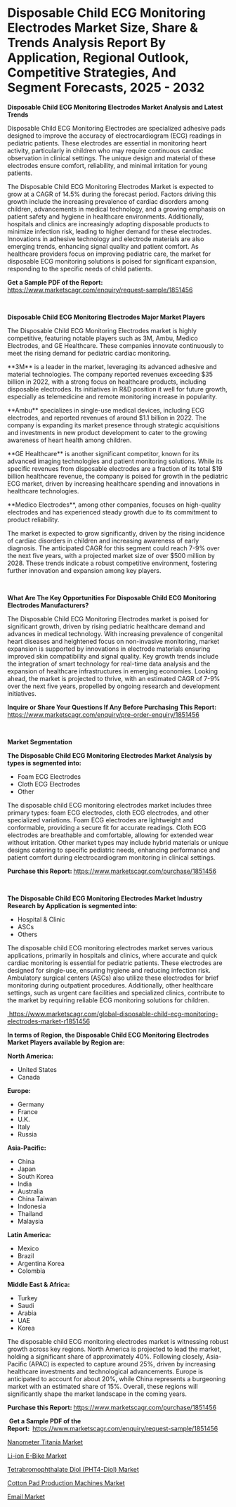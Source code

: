 <p><h1>Disposable Child ECG Monitoring Electrodes Market Size, Share & Trends Analysis Report By Application, Regional Outlook, Competitive Strategies, And Segment Forecasts, 2025 - 2032</h1></p><p><strong>Disposable Child ECG Monitoring Electrodes Market Analysis and Latest Trends</strong></p>
<p><p>Disposable Child ECG Monitoring Electrodes are specialized adhesive pads designed to improve the accuracy of electrocardiogram (ECG) readings in pediatric patients. These electrodes are essential in monitoring heart activity, particularly in children who may require continuous cardiac observation in clinical settings. The unique design and material of these electrodes ensure comfort, reliability, and minimal irritation for young patients.</p><p>The Disposable Child ECG Monitoring Electrodes Market is expected to grow at a CAGR of 14.5% during the forecast period. Factors driving this growth include the increasing prevalence of cardiac disorders among children, advancements in medical technology, and a growing emphasis on patient safety and hygiene in healthcare environments. Additionally, hospitals and clinics are increasingly adopting disposable products to minimize infection risk, leading to higher demand for these electrodes. Innovations in adhesive technology and electrode materials are also emerging trends, enhancing signal quality and patient comfort. As healthcare providers focus on improving pediatric care, the market for disposable ECG monitoring solutions is poised for significant expansion, responding to the specific needs of child patients.</p></p>
<p><strong>Get a Sample PDF of the Report:&nbsp;</strong> <a href="https://www.marketscagr.com/enquiry/request-sample/1851456?utm_campaign=1944&utm_medium=2&utm_source=Github&utm_content=ia&utm_term=07012025&utm_id=disposable-child-ecg-monitoring-electrodes">https://www.marketscagr.com/enquiry/request-sample/1851456</a></p>
<p>&nbsp;</p>
<p><strong>Disposable Child ECG Monitoring Electrodes Major Market Players</strong></p>
<p><p>The Disposable Child ECG Monitoring Electrodes market is highly competitive, featuring notable players such as 3M, Ambu, Medico Electrodes, and GE Healthcare. These companies innovate continuously to meet the rising demand for pediatric cardiac monitoring.</p><p>**3M** is a leader in the market, leveraging its advanced adhesive and material technologies. The company reported revenues exceeding $35 billion in 2022, with a strong focus on healthcare products, including disposable electrodes. Its initiatives in R&D position it well for future growth, especially as telemedicine and remote monitoring increase in popularity.</p><p>**Ambu** specializes in single-use medical devices, including ECG electrodes, and reported revenues of around $1.1 billion in 2022. The company is expanding its market presence through strategic acquisitions and investments in new product development to cater to the growing awareness of heart health among children.</p><p>**GE Healthcare** is another significant competitor, known for its advanced imaging technologies and patient monitoring solutions. While its specific revenues from disposable electrodes are a fraction of its total $19 billion healthcare revenue, the company is poised for growth in the pediatric ECG market, driven by increasing healthcare spending and innovations in healthcare technologies.</p><p>**Medico Electrodes**, among other companies, focuses on high-quality electrodes and has experienced steady growth due to its commitment to product reliability. </p><p>The market is expected to grow significantly, driven by the rising incidence of cardiac disorders in children and increasing awareness of early diagnosis. The anticipated CAGR for this segment could reach 7-9% over the next five years, with a projected market size of over $500 million by 2028. These trends indicate a robust competitive environment, fostering further innovation and expansion among key players.</p></p>
<p>&nbsp;</p>
<p><strong>What Are The Key Opportunities For Disposable Child ECG Monitoring Electrodes Manufacturers?</strong></p>
<p><p>The Disposable Child ECG Monitoring Electrodes market is poised for significant growth, driven by rising pediatric healthcare demand and advances in medical technology. With increasing prevalence of congenital heart diseases and heightened focus on non-invasive monitoring, market expansion is supported by innovations in electrode materials ensuring improved skin compatibility and signal quality. Key growth trends include the integration of smart technology for real-time data analysis and the expansion of healthcare infrastructures in emerging economies. Looking ahead, the market is projected to thrive, with an estimated CAGR of 7-9% over the next five years, propelled by ongoing research and development initiatives.</p></p>
<p><strong>Inquire or Share Your Questions If Any Before Purchasing This Report:</strong> <a href="https://www.marketscagr.com/enquiry/pre-order-enquiry/1851456?utm_campaign=1944&utm_medium=2&utm_source=Github&utm_content=ia&utm_term=07012025&utm_id=disposable-child-ecg-monitoring-electrodes">https://www.marketscagr.com/enquiry/pre-order-enquiry/1851456</a></p>
<p>&nbsp;</p>
<p><strong>Market Segmentation</strong></p>
<p><strong>The Disposable Child ECG Monitoring Electrodes Market Analysis by types is segmented into:</strong></p>
<p><ul><li>Foam ECG Electrodes</li><li>Cloth ECG Electrodes</li><li>Other</li></ul></p>
<p><p>The disposable child ECG monitoring electrodes market includes three primary types: foam ECG electrodes, cloth ECG electrodes, and other specialized variations. Foam ECG electrodes are lightweight and conformable, providing a secure fit for accurate readings. Cloth ECG electrodes are breathable and comfortable, allowing for extended wear without irritation. Other market types may include hybrid materials or unique designs catering to specific pediatric needs, enhancing performance and patient comfort during electrocardiogram monitoring in clinical settings.</p></p>
<p><strong>Purchase this Report:&nbsp;</strong><a href="https://www.marketscagr.com/purchase/1851456?utm_campaign=1944&utm_medium=2&utm_source=Github&utm_content=ia&utm_term=07012025&utm_id=disposable-child-ecg-monitoring-electrodes">https://www.marketscagr.com/purchase/1851456</a></p>
<p>&nbsp;</p>
<p><strong>The Disposable Child ECG Monitoring Electrodes Market Industry Research by Application is segmented into:</strong></p>
<p><ul><li>Hospital & Clinic</li><li>ASCs</li><li>Others</li></ul></p>
<p><p>The disposable child ECG monitoring electrodes market serves various applications, primarily in hospitals and clinics, where accurate and quick cardiac monitoring is essential for pediatric patients. These electrodes are designed for single-use, ensuring hygiene and reducing infection risk. Ambulatory surgical centers (ASCs) also utilize these electrodes for brief monitoring during outpatient procedures. Additionally, other healthcare settings, such as urgent care facilities and specialized clinics, contribute to the market by requiring reliable ECG monitoring solutions for children.</p></p>
<p><a href="https://www.marketscagr.com/global-disposable-child-ecg-monitoring-electrodes-market-r1851456?utm_campaign=1944&utm_medium=2&utm_source=Github&utm_content=ia&utm_term=07012025&utm_id=disposable-child-ecg-monitoring-electrodes">&nbsp;https://www.marketscagr.com/global-disposable-child-ecg-monitoring-electrodes-market-r1851456</a></p>
<p><strong>In terms of Region, the Disposable Child ECG Monitoring Electrodes Market Players available by Region are:</strong></p>
<p>
    <p> <strong> North America: </strong>
        <ul>
            <li>United States</li>
            <li>Canada</li>
        </ul>
        </p> 
    <p> <strong> Europe: </strong>
        <ul>
            <li>Germany</li>
            <li>France</li>
            <li>U.K.</li>
            <li>Italy</li>
            <li>Russia</li>
        </ul>
        </p> 
    <p> <strong> Asia-Pacific: </strong>
        <ul>
            <li>China</li>
            <li>Japan</li>
            <li>South Korea</li>
            <li>India</li>
            <li>Australia</li>
            <li>China Taiwan</li>
            <li>Indonesia</li>
            <li>Thailand</li>
            <li>Malaysia</li>
        </ul>
        </p> 
    <p> <strong> Latin America: </strong>
        <ul>
            <li>Mexico</li>
            <li>Brazil</li>
            <li>Argentina Korea</li>
            <li>Colombia</li>
        </ul>
        </p> 
    <p> <strong> Middle East & Africa: </strong>
        <ul>
            <li>Turkey</li>
            <li>Saudi</li>
            <li>Arabia</li>
            <li>UAE</li>
            <li>Korea</li>
        </ul>
    </p>
    </p>
<p><p>The disposable child ECG monitoring electrodes market is witnessing robust growth across key regions. North America is projected to lead the market, holding a significant share of approximately 40%. Following closely, Asia-Pacific (APAC) is expected to capture around 25%, driven by increasing healthcare investments and technological advancements. Europe is anticipated to account for about 20%, while China represents a burgeoning market with an estimated share of 15%. Overall, these regions will significantly shape the market landscape in the coming years.</p></p>
<p><strong>Purchase this Report: </strong><a href="https://www.marketscagr.com/purchase/1851456?utm_campaign=1944&utm_medium=2&utm_source=Github&utm_content=ia&utm_term=07012025&utm_id=disposable-child-ecg-monitoring-electrodes">https://www.marketscagr.com/purchase/1851456</a></p>
<p>&nbsp;<strong>Get a Sample PDF of the Report:&nbsp;&nbsp;</strong><a href="https://www.marketscagr.com/enquiry/request-sample/1851456?utm_campaign=1944&utm_medium=2&utm_source=Github&utm_content=ia&utm_term=07012025&utm_id=disposable-child-ecg-monitoring-electrodes">https://www.marketscagr.com/enquiry/request-sample/1851456</a></p>
<p><strong></strong></p>
<p><p><a href="https://www.linkedin.com/pulse/analyzing-nanometer-titania-market-2025-2032-comprehensive-mazxc?utm_campaign=1944&utm_medium=2&utm_source=Github&utm_content=ia&utm_term=07012025&utm_id=disposable-child-ecg-monitoring-electrodes">Nanometer Titania Market</a></p><p><a href="https://www.linkedin.com/pulse/li-ion-e-bike-market-report-industry-value-revenue-forecast-zcxtf?utm_campaign=1944&utm_medium=2&utm_source=Github&utm_content=ia&utm_term=07012025&utm_id=disposable-child-ecg-monitoring-electrodes">Li-ion E-Bike Market</a></p><p><a href="https://www.linkedin.com/pulse/in-depth-tetrabromophthalate-diol-pht4-diol-market-analysis-oyc0c?utm_campaign=1944&utm_medium=2&utm_source=Github&utm_content=ia&utm_term=07012025&utm_id=disposable-child-ecg-monitoring-electrodes">Tetrabromophthalate Diol (PHT4-Diol) Market</a></p><p><a href="https://www.linkedin.com/pulse/cotton-pad-production-machines-market-size-growth-type-application-i5gbc?utm_campaign=1944&utm_medium=2&utm_source=Github&utm_content=ia&utm_term=07012025&utm_id=disposable-child-ecg-monitoring-electrodes">Cotton Pad Production Machines Market</a></p><p><a href="https://www.linkedin.com/pulse/email-market-report-in-depth-trends-insights-projected-8-cagr-0gptf?utm_campaign=1944&utm_medium=2&utm_source=Github&utm_content=ia&utm_term=07012025&utm_id=disposable-child-ecg-monitoring-electrodes">Email Market</a></p></p>